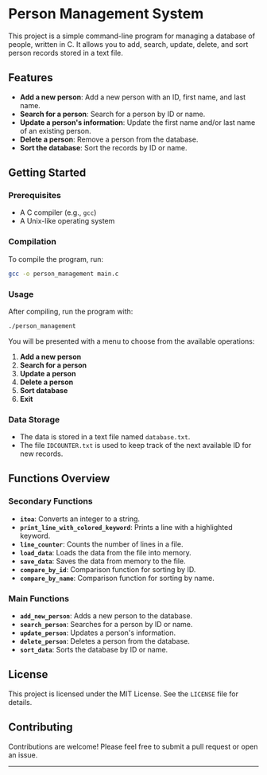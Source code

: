 # Person Management System

This project is a simple command-line program for managing a database of people, written in C. It allows you to add, search, update, delete, and sort person records stored in a text file.

## Features

- **Add a new person**: Add a new person with an ID, first name, and last name.
- **Search for a person**: Search for a person by ID or name.
- **Update a person's information**: Update the first name and/or last name of an existing person.
- **Delete a person**: Remove a person from the database.
- **Sort the database**: Sort the records by ID or name.

## Getting Started

### Prerequisites

- A C compiler (e.g., `gcc`)
- A Unix-like operating system

### Compilation

To compile the program, run:

```sh
gcc -o person_management main.c
```

### Usage

After compiling, run the program with:

```sh
./person_management
```

You will be presented with a menu to choose from the available operations:

1. **Add a new person**
2. **Search for a person**
3. **Update a person**
4. **Delete a person**
5. **Sort database**
6. **Exit**

### Data Storage

- The data is stored in a text file named `database.txt`.
- The file `IDCOUNTER.txt` is used to keep track of the next available ID for new records.

## Functions Overview

### Secondary Functions

- **`itoa`**: Converts an integer to a string.
- **`print_line_with_colored_keyword`**: Prints a line with a highlighted keyword.
- **`line_counter`**: Counts the number of lines in a file.
- **`load_data`**: Loads the data from the file into memory.
- **`save_data`**: Saves the data from memory to the file.
- **`compare_by_id`**: Comparison function for sorting by ID.
- **`compare_by_name`**: Comparison function for sorting by name.

### Main Functions

- **`add_new_person`**: Adds a new person to the database.
- **`search_person`**: Searches for a person by ID or name.
- **`update_person`**: Updates a person's information.
- **`delete_person`**: Deletes a person from the database.
- **`sort_data`**: Sorts the database by ID or name.

## License

This project is licensed under the MIT License. See the `LICENSE` file for details.

## Contributing

Contributions are welcome! Please feel free to submit a pull request or open an issue.

---
